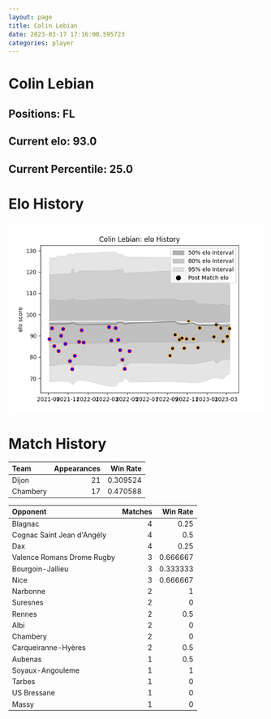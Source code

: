 ```yaml
---  
layout: page  
title: Colin Lebian  
date: 2023-03-17 17:16:00.595723  
categories: player  
---
```

# Colin Lebian

## Positions: FL

## Current elo: 93.0

## Current Percentile: 25.0

# Elo History


![elo history](history_ColinLebian.png)
# Match History


| Team     |   Appearances |   Win Rate |
|:---------|--------------:|-----------:|
| Dijon    |            21 |   0.309524 |
| Chambery |            17 |   0.470588 |

| Opponent                   |   Matches |   Win Rate |
|:---------------------------|----------:|-----------:|
| Blagnac                    |         4 |   0.25     |
| Cognac Saint Jean d'Angély |         4 |   0.5      |
| Dax                        |         4 |   0.25     |
| Valence Romans Drome Rugby |         3 |   0.666667 |
| Bourgoin-Jallieu           |         3 |   0.333333 |
| Nice                       |         3 |   0.666667 |
| Narbonne                   |         2 |   1        |
| Suresnes                   |         2 |   0        |
| Rennes                     |         2 |   0.5      |
| Albi                       |         2 |   0        |
| Chambery                   |         2 |   0        |
| Carqueiranne-Hyères        |         2 |   0.5      |
| Aubenas                    |         1 |   0.5      |
| Soyaux-Angouleme           |         1 |   1        |
| Tarbes                     |         1 |   0        |
| US Bressane                |         1 |   0        |
| Massy                      |         1 |   0        |